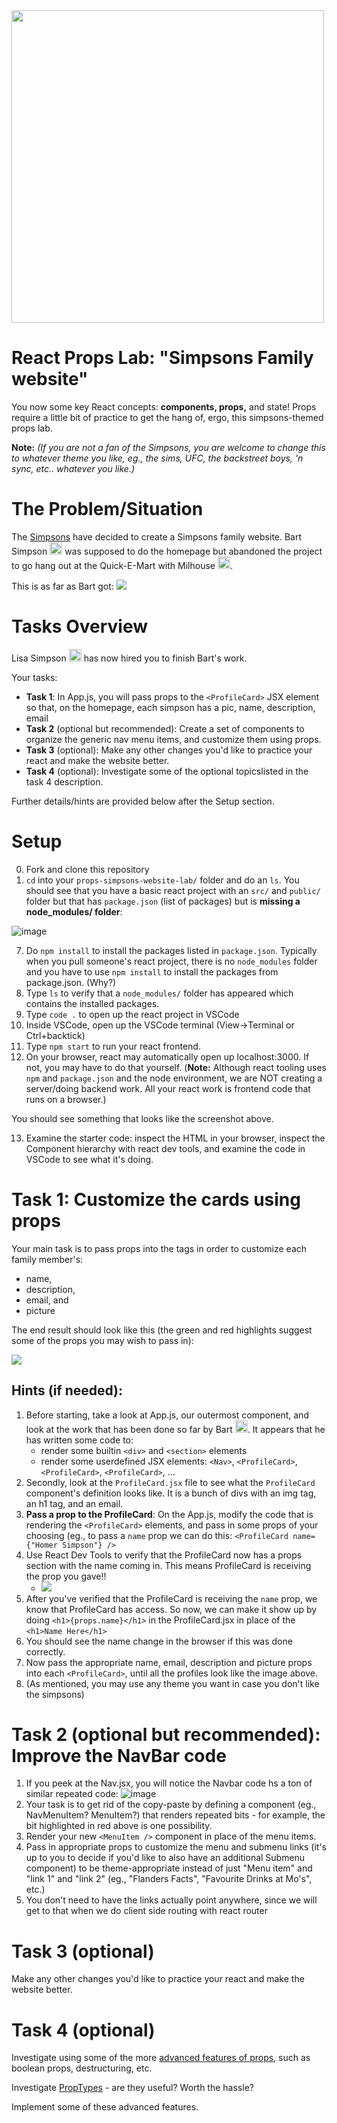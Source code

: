 <img src="https://i.imgur.com/bpXa9WB.gif" width="500">

# React Props Lab: "Simpsons Family website"

You now some key React concepts: <strong>components, props,</strong> and state!  Props require a little bit of practice to get the hang of, ergo, this simpsons-themed props lab.

<strong>Note:</strong> <em>(If you are not a fan of the Simpsons, you are welcome to change this to whatever theme you like, eg., the sims, UFC, the backstreet boys, 'n sync, etc.. whatever you like.)</em>

# The Problem/Situation

The <a href="https://en.wikipedia.org/wiki/The_Simpsons">Simpsons</a> have decided to create a Simpsons family website. Bart Simpson <img src="https://upload.wikimedia.org/wikipedia/en/a/aa/Bart_Simpson_200px.png" height="20"> was supposed to do the homepage but abandoned the project to go hang out at the Quick-E-Mart with Milhouse <img src="https://upload.wikimedia.org/wikipedia/en/1/11/Milhouse_Van_Houten.png" height="20">.

This is as far as Bart got: 
<img src="https://user-images.githubusercontent.com/24878576/126073747-7d59c309-05bf-4b49-a9c7-035c1765419d.png">

# Tasks Overview

Lisa Simpson <img src="https://upload.wikimedia.org/wikipedia/en/e/ec/Lisa_Simpson.png" height="20"> has now hired you to finish Bart's work.

Your tasks:
- <strong>Task 1</strong>: In App.js, you will pass props to the `<ProfileCard>` JSX element so that, on the homepage, each simpson has a pic, name, description, email
- <strong>Task 2</strong> (optional but recommended): Create a set of components to organize the generic nav menu items, and customize them using props.
- <strong>Task 3</strong> (optional): Make any other changes you'd like to practice your react and make the website better.
- <strong>Task 4</strong> (optional): Investigate some of the optional topicslisted in the task 4 description.
 
Further details/hints are provided below after the Setup section.

# Setup

0. Fork and clone this repository 
1. `cd` into your `props-simpsons-website-lab/` folder and do an `ls`. You should see that you have a basic react project with an `src/` and `public/` folder but  that has `package.json` (list of packages) but is <strong>missing a node_modules/ folder</strong>:

![image](https://user-images.githubusercontent.com/24878576/126079216-d7fbdbde-27b1-455c-bb9b-2ea64bb7fba6.png)

7. Do `npm install` to install the packages listed in `package.json`. Typically when you pull someone's react project, there is no `node_modules` folder and you have to use `npm install` to install the packages from package.json. (Why?)
8. Type `ls` to verify that a `node_modules/` folder has appeared which contains the installed packages.
9. Type `code .` to open up the react project in VSCode
10. Inside VSCode, open up the VSCode terminal (View->Terminal or Ctrl+backtick)
11. Type `npm start` to run your react frontend.
12. On your browser, react may automatically open up localhost:3000. If not, you may have to do that yourself. (<strong>Note:</strong> Although react tooling uses `npm` and `package.json` and the node environment, we are NOT creating a server/doing backend work. All your react work is frontend code that runs on a browser.)

You should see something that looks like the screenshot above.

13. Examine the starter code: inspect the HTML in your browser, inspect the Component hierarchy with react dev tools, and examine the code in VSCode to see what it's doing.


# Task 1: Customize the cards using props

Your main task is to pass props into the <ProfileCard /> tags in order to customize each family member's:
- name, 
- description, 
- email, and 
- picture

The end result should look like this (the green and red highlights suggest some of the props you may wish to pass in):

<img src="https://user-images.githubusercontent.com/24878576/126102670-9ac76f0e-a974-4ab7-9c1d-8bd1b12f7c55.png">


## Hints (if needed):
1. Before starting, take a look at App.js, our outermost component, and look at the work that has been done so far by Bart <img src="https://upload.wikimedia.org/wikipedia/en/a/aa/Bart_Simpson_200px.png" height="20">. It appears that he has written some code to:
    - render some builtin `<div>` and `<section>` elements
    - render some userdefined JSX elements: `<Nav>`, `<ProfileCard>`, `<ProfileCard>`, `<ProfileCard>`, ...
2. Secondly, look at the `ProfileCard.jsx` file to see what the `ProfileCard` component's definition looks like. It is a bunch of divs with an img tag, an h1 tag, and an email.
3. <strong>Pass a prop to the ProfileCard</strong>: On the App.js, modify the code that is rendering the `<ProfileCard>` elements, and pass in some props of your choosing (eg., to pass a `name` prop we can do this: `<ProfileCard name={"Homer Simpson"} />`
4. Use React Dev Tools to verify that the ProfileCard now has a props section with the name coming in. This means ProfileCard is receiving the prop you gave!!
    - <img src="https://user-images.githubusercontent.com/24878576/126159091-3ad2df82-aa19-4aa1-85bc-3ba0e7568bf9.png">
5. After you've verified that the ProfileCard is receiving the `name` prop, we know that ProfileCard has access. So now, we can make it show up by doing `<h1>{props.name}</h1>` in the ProfileCard.jsx in place of the `<h1>Name Here</h1>`
6. You should see the name change in the browser if this was done correctly.
7. Now pass the appropriate name, email, description and picture props into each `<ProfileCard>`, until all the profiles look like the image above.
8. (As mentioned, you may use any theme you want in case you don't like the simpsons)

# Task 2 (optional but recommended): Improve the NavBar code

1. If you peek at the Nav.jsx, you will notice the Navbar code hs a ton of similar repeated code: ![image](https://user-images.githubusercontent.com/24878576/126160123-40449d99-6abe-41a6-a201-7076d8c869a5.png)
2. Your task is to get rid of the copy-paste by defining a component (eg., NavMenuItem? MenuItem?) that renders repeated bits - for example, the bit highlighted in red above is one possibility.
3. Render your new `<MenuItem />` component in place of the menu items.
4. Pass in appropriate props to customize the menu and submenu links (it's up to you to decide if you'd like to also have an additional Submenu component) to be theme-appropriate instead of just "Menu item" and "link 1" and "link 2" (eg., "Flanders Facts", "Favourite Drinks at Mo's", etc.)
5. You don't need to have the links actually point anywhere, since we will get to that when we do client side routing with react router

# Task 3 (optional)

Make any other changes you'd like to practice your react and make the website better.

# Task 4 (optional)

Investigate using some of the more <a href="https://www.freecodecamp.org/news/react-props-cheatsheet/">advanced features of props</a>, such as boolean props, destructuring, etc.

Investigate <a href="https://reactjs.org/docs/typechecking-with-proptypes.html">PropTypes</a> - are they useful? Worth the hassle?

Implement some of these advanced features.




